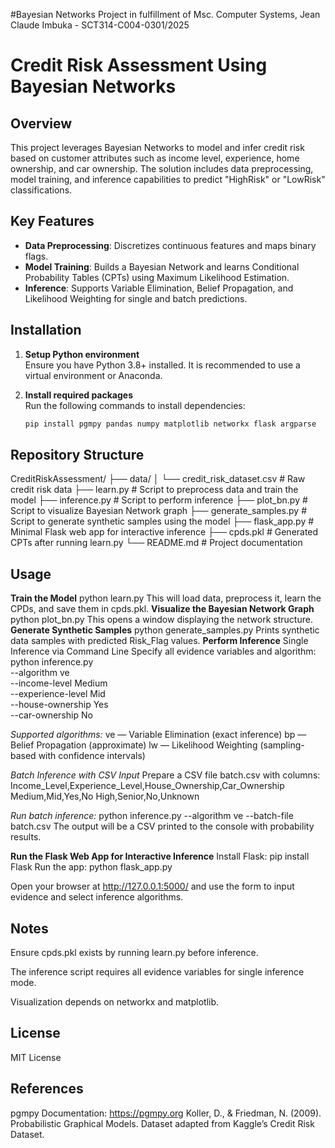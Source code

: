 #Bayesian Networks Project in fulfillment of Msc. Computer Systems, Jean Claude Imbuka - SCT314-C004-0301/2025
# Credit Risk Assessment Using Bayesian Networks

## Overview
This project leverages Bayesian Networks to model and infer credit risk based on customer attributes such as income level, experience, home ownership, and car ownership. The solution includes data preprocessing, model training, and inference capabilities to predict "HighRisk" or "LowRisk" classifications.

## Key Features
- **Data Preprocessing**: Discretizes continuous features and maps binary flags.
- **Model Training**: Builds a Bayesian Network and learns Conditional Probability Tables (CPTs) using Maximum Likelihood Estimation.
- **Inference**: Supports Variable Elimination, Belief Propagation, and Likelihood Weighting for single and batch predictions.

## Installation

1. **Setup Python environment**  
   Ensure you have Python 3.8+ installed. It is recommended to use a virtual environment or Anaconda.

2. **Install required packages**  
   Run the following commands to install dependencies:
   ```bash
   pip install pgmpy pandas numpy matplotlib networkx flask argparse

## Repository Structure
CreditRiskAssessment/
├── data/
│   └── credit_risk_dataset.csv     # Raw credit risk data
├── learn.py                        # Script to preprocess data and train the model
├── inference.py                    # Script to perform inference
├── plot_bn.py                     # Script to visualize Bayesian Network graph
├── generate_samples.py             # Script to generate synthetic samples using the model
├── flask_app.py                    # Minimal Flask web app for interactive inference
├── cpds.pkl                       # Generated CPTs after running learn.py
└── README.md                      # Project documentation

## Usage
**Train the Model**
python learn.py
This will load data, preprocess it, learn the CPDs, and save them in cpds.pkl.
**Visualize the Bayesian Network Graph**
python plot_bn.py
This opens a window displaying the network structure.
**Generate Synthetic Samples**
python generate_samples.py
Prints synthetic data samples with predicted Risk_Flag values.
**Perform Inference**
Single Inference via Command Line
Specify all evidence variables and algorithm:
python inference.py \
  --algorithm ve \
  --income-level Medium \
  --experience-level Mid \
  --house-ownership Yes \
  --car-ownership No

*Supported algorithms:*
ve — Variable Elimination (exact inference)
bp — Belief Propagation (approximate)
lw — Likelihood Weighting (sampling-based with confidence intervals)

*Batch Inference with CSV Input*
Prepare a CSV file batch.csv with columns:
Income_Level,Experience_Level,House_Ownership,Car_Ownership
Medium,Mid,Yes,No
High,Senior,No,Unknown

*Run batch inference:*
python inference.py --algorithm ve --batch-file batch.csv
The output will be a CSV printed to the console with probability results.

**Run the Flask Web App for Interactive Inference**
Install Flask:
pip install Flask
Run the app:
python flask_app.py

Open your browser at http://127.0.0.1:5000/ and use the form to input evidence and select inference algorithms.

## Notes
Ensure cpds.pkl exists by running learn.py before inference.

The inference script requires all evidence variables for single inference mode.

Visualization depends on networkx and matplotlib.

## License
MIT License

## References
pgmpy Documentation: https://pgmpy.org
Koller, D., & Friedman, N. (2009). Probabilistic Graphical Models.
Dataset adapted from Kaggle’s Credit Risk Dataset.